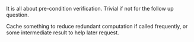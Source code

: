 

It is all about pre-condition verification.       Trivial if not for the follow up question.   

Cache something to reduce redundant computation if called frequently, or some intermediate result to help later request.    



